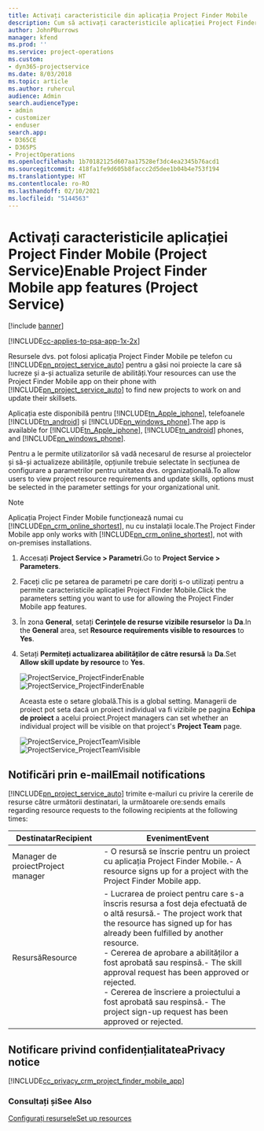 ```yaml
---
title: Activați caracteristicile din aplicația Project Finder Mobile
description: Cum să activați caracteristicile aplicației Project Finder Mobile pentru Project Service
author: JohnPBurrows
manager: kfend
ms.prod: ''
ms.service: project-operations
ms.custom:
- dyn365-projectservice
ms.date: 8/03/2018
ms.topic: article
ms.author: ruhercul
audience: Admin
search.audienceType:
- admin
- customizer
- enduser
search.app:
- D365CE
- D365PS
- ProjectOperations
ms.openlocfilehash: 1b70182125d607aa17528ef3dc4ea2345b76acd1
ms.sourcegitcommit: 418fa1fe9d605b8faccc2d5dee1b04b4e753f194
ms.translationtype: HT
ms.contentlocale: ro-RO
ms.lasthandoff: 02/10/2021
ms.locfileid: "5144563"
---
```

# <a name="enable-project-finder-mobile-app-features-project-service"></a><span data-ttu-id="2d1fd-103">Activați caracteristicile aplicației Project Finder Mobile (Project Service)</span><span class="sxs-lookup"><span data-stu-id="2d1fd-103">Enable Project Finder Mobile app features (Project Service)</span></span>

[!include [banner](../includes/psa-now-project-operations.md)]

[!INCLUDE[cc-applies-to-psa-app-1x-2x](../includes/cc-applies-to-psa-app-1x-2x.md)]

<span data-ttu-id="2d1fd-104">Resursele dvs. pot folosi aplicația Project Finder Mobile pe telefon cu [!INCLUDE[pn_project_service_auto](../includes/pn-project-service-auto.md)] pentru a găsi noi proiecte la care să lucreze și a-și actualiza seturile de abilități.</span><span class="sxs-lookup"><span data-stu-id="2d1fd-104">Your resources can use the Project Finder Mobile app on their phone with [!INCLUDE[pn_project_service_auto](../includes/pn-project-service-auto.md)] to find new projects to work on and update their skillsets.</span></span>  
  
 <span data-ttu-id="2d1fd-105">Aplicația este disponibilă pentru [!INCLUDE[tn_Apple_iphone](../includes/tn-apple-iphone.md)], telefoanele [!INCLUDE[tn_android](../includes/tn-android.md)] și [!INCLUDE[pn_windows_phone](../includes/pn-windows-phone.md)].</span><span class="sxs-lookup"><span data-stu-id="2d1fd-105">The app is available for [!INCLUDE[tn_Apple_iphone](../includes/tn-apple-iphone.md)], [!INCLUDE[tn_android](../includes/tn-android.md)] phones, and [!INCLUDE[pn_windows_phone](../includes/pn-windows-phone.md)].</span></span>  
    
 <span data-ttu-id="2d1fd-106">Pentru a le permite utilizatorilor să vadă necesarul de resurse al proiectelor și să-și actualizeze abilitățile, opțiunile trebuie selectate în secțiunea de configurare a parametrilor pentru unitatea dvs. organizațională.</span><span class="sxs-lookup"><span data-stu-id="2d1fd-106">To allow users to view project resource requirements and update skills, options must be selected in the parameter settings for your organizational unit.</span></span>
  
> [!NOTE]
>  <span data-ttu-id="2d1fd-107">Aplicația Project Finder Mobile funcționează numai cu [!INCLUDE[pn_crm_online_shortest](../includes/pn-crm-online-shortest.md)], nu cu instalații locale.</span><span class="sxs-lookup"><span data-stu-id="2d1fd-107">The Project Finder Mobile app only works with [!INCLUDE[pn_crm_online_shortest](../includes/pn-crm-online-shortest.md)], not with on-premises installations.</span></span>  
  
1. <span data-ttu-id="2d1fd-108">Accesați **Project Service > Parametri**.</span><span class="sxs-lookup"><span data-stu-id="2d1fd-108">Go to **Project Service > Parameters**.</span></span>  
  
2. <span data-ttu-id="2d1fd-109">Faceți clic pe setarea de parametri pe care doriți s-o utilizați pentru a permite caracteristicile aplicației Project Finder Mobile.</span><span class="sxs-lookup"><span data-stu-id="2d1fd-109">Click the parameters setting you want to use for allowing the Project Finder Mobile app features.</span></span>  
  
3. <span data-ttu-id="2d1fd-110">În zona **General**, setați **Cerințele de resurse vizibile resurselor** la **Da**.</span><span class="sxs-lookup"><span data-stu-id="2d1fd-110">In the **General** area, set **Resource requirements visible to resources** to **Yes**.</span></span>  
  
4. <span data-ttu-id="2d1fd-111">Setați **Permiteți actualizarea abilităților de către resursă** la **Da**.</span><span class="sxs-lookup"><span data-stu-id="2d1fd-111">Set **Allow skill update by resource** to **Yes**.</span></span>  
  
   <span data-ttu-id="2d1fd-112">![ProjectService_ProjectFinderEnable](../psa/media/project-service-project-finder-enable.png "ProjectService_ProjectFinderEnable")</span><span class="sxs-lookup"><span data-stu-id="2d1fd-112">![ProjectService_ProjectFinderEnable](../psa/media/project-service-project-finder-enable.png "ProjectService_ProjectFinderEnable")</span></span>  
  
   <span data-ttu-id="2d1fd-113">Aceasta este o setare globală.</span><span class="sxs-lookup"><span data-stu-id="2d1fd-113">This is a global setting.</span></span> <span data-ttu-id="2d1fd-114">Managerii de proiect pot seta dacă un proiect individual va fi vizibile pe pagina **Echipa de proiect** a acelui proiect.</span><span class="sxs-lookup"><span data-stu-id="2d1fd-114">Project managers can set whether an individual project will be visible on that project's **Project Team** page.</span></span>  
  
   <span data-ttu-id="2d1fd-115">![ProjectService_ProjectTeamVisible](../psa/media/project-service-project-team-visible.png "ProjectService_ProjectTeamVisible")</span><span class="sxs-lookup"><span data-stu-id="2d1fd-115">![ProjectService_ProjectTeamVisible](../psa/media/project-service-project-team-visible.png "ProjectService_ProjectTeamVisible")</span></span>  
  
## <a name="email-notifications"></a><span data-ttu-id="2d1fd-116">Notificări prin e-mail</span><span class="sxs-lookup"><span data-stu-id="2d1fd-116">Email notifications</span></span>  
 [!INCLUDE[pn_project_service_auto](../includes/pn-project-service-auto.md)] <span data-ttu-id="2d1fd-117">trimite e-mailuri cu privire la cererile de resurse către următorii destinatari, la următoarele ore:</span><span class="sxs-lookup"><span data-stu-id="2d1fd-117">sends emails regarding resource requests to the following recipients at the following times:</span></span>  
  
|<span data-ttu-id="2d1fd-118">Destinatar</span><span class="sxs-lookup"><span data-stu-id="2d1fd-118">Recipient</span></span>|<span data-ttu-id="2d1fd-119">Eveniment</span><span class="sxs-lookup"><span data-stu-id="2d1fd-119">Event</span></span>|  
|---------------|-----------|  
|<span data-ttu-id="2d1fd-120">Manager de proiect</span><span class="sxs-lookup"><span data-stu-id="2d1fd-120">Project manager</span></span>|<span data-ttu-id="2d1fd-121">- O resursă se înscrie pentru un proiect cu aplicația Project Finder Mobile.</span><span class="sxs-lookup"><span data-stu-id="2d1fd-121">- A resource signs up for a project with the Project Finder Mobile app.</span></span>|  
|<span data-ttu-id="2d1fd-122">Resursă</span><span class="sxs-lookup"><span data-stu-id="2d1fd-122">Resource</span></span>|<span data-ttu-id="2d1fd-123">- Lucrarea de proiect pentru care s-a înscris resursa a fost deja efectuată de o altă resursă.</span><span class="sxs-lookup"><span data-stu-id="2d1fd-123">- The project work that the resource has signed up for has already been fulfilled by another resource.</span></span><br /><span data-ttu-id="2d1fd-124">- Cererea de aprobare a abilităților a fost aprobată sau respinsă.</span><span class="sxs-lookup"><span data-stu-id="2d1fd-124">- The skill approval request has been approved or rejected.</span></span><br /><span data-ttu-id="2d1fd-125">- Cererea de înscriere a proiectului a fost aprobată sau respinsă.</span><span class="sxs-lookup"><span data-stu-id="2d1fd-125">- The project sign-up request has been approved or rejected.</span></span>|  
  
## <a name="privacy-notice"></a><span data-ttu-id="2d1fd-126">Notificare privind confidențialitatea</span><span class="sxs-lookup"><span data-stu-id="2d1fd-126">Privacy notice</span></span>  
 [!INCLUDE[cc_privacy_crm_project_finder_mobile_app](../includes/cc-privacy-crm-project-finder-mobile-app.md)]  
  
### <a name="see-also"></a><span data-ttu-id="2d1fd-127">Consultați și</span><span class="sxs-lookup"><span data-stu-id="2d1fd-127">See Also</span></span>  
 [<span data-ttu-id="2d1fd-128">Configurați resursele</span><span class="sxs-lookup"><span data-stu-id="2d1fd-128">Set up resources</span></span>](../psa/set-up-resources.md)
